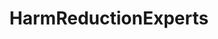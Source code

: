 ---
title: HarmReductionExperts
crosslinks:
- Buttcoin
- DarkNetMarkets
- trees
- drugscirclejerk
- autotldr
- UpliftingNews
---